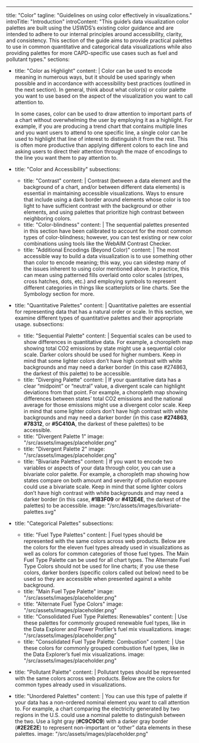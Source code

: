 ---
title: "Color"
tagline: "Guidelines on using color effectively in visualizations."
introTitle: "Introduction"
introContent: "This guide’s data visualization color palettes are built using the USWDS’s existing color guidance and are intended to adhere to our internal principles around accessibility, clarity, and consistency. This section of the guide aims to provide practical palettes to use in common quantitative and categorical data visualizations while also providing palettes for more CAPD-specific use cases such as fuel and pollutant types."
sections:
  - title: "Color as Highlight"
    content: |
      Color can be used to encode meaning in numerous ways, but it should be used sparingly when possible and in accordance with accessibility best practices (outlined in the next section). In general, think about what color(s) or color palette you want to use based on the aspect of the visualization you want to call attention to.

      In some cases, color can be used to draw attention to important parts of a chart without overwhelming the user by employing it as a highlight. For example, if you are producing a trend chart that contains multiple lines and you want users to attend to one specific line, a single color can be used to highlight that line of interest to distinguish it from the rest. This is often more productive than applying different colors to each line and asking users to direct their attention through the maze of encodings to the line you want them to pay attention to.

  - title: "Color and Accessibility"
    subsections:
      - title: "Contrast"
        content: |
          Contrast (between a data element and the background of a chart, and/or between different data elements) is essential in maintaining accessible visualizations. Ways to ensure that include using a dark border around elements whose color is too light to have sufficient contrast with the background or other elements, and using palettes that prioritize high contrast between neighboring colors.
      - title: "Color-blindness"
        content: |
          The sequential palettes presented in this section have been calibrated to account for the most common types of color-blindness; however, you can test existing or new color combinations using tools like the WebAIM Contrast Checker.
      - title: "Additional Encodings (Beyond Color)"
        content: |
          The most accessible way to build a data visualization is to use something other than color to encode meaning; this way, you can sidestep many of the issues inherent to using color mentioned above. In practice, this can mean using patterned fills overlaid onto color scales (stripes, cross hatches, dots, etc.) and employing symbols to represent different categories in things like scatterplots or line charts. See the Symbology section for more.

  - title: "Quantitative Palettes"
    content: |
      Quantitative palettes are essential for representing data that has a natural order or scale. In this section, we examine different types of quantitative palettes and their appropriate usage.
    subsections:
      - title: "Sequential Palette"
        content: |
          Sequential scales can be used to show differences in quantitative data. For example, a choropleth map showing total CO2 emissions by state might use a sequential color scale. Darker colors should be used for higher numbers. Keep in mind that some lighter colors don’t have high contrast with white backgrounds and may need a darker border (in this case #274863, the darkest of this palette) to be accessible.
      - title: "Diverging Palette"
        content: |
          If your quantitative data has a clear “midpoint” or “neutral” value, a divergent scale can highlight deviations from that point. For example, a choropleth map showing differences between states’ total CO2 emissions and the national average for those emissions might use a divergent color scale. Keep in mind that some lighter colors don’t have high contrast with white backgrounds and may need a darker border (in this case **#274863**, **#78312**, or **#5C410A**, the darkest of these palettes) to be accessible.
      - title: "Divergent Palette 1"
        image: "/src/assets/images/placeholder.png"
      - title: "Divergent Palette 2"
        image: "/src/assets/images/placeholder.png"
      - title: "Bivariate Palettes"
        content: |
          If you want to encode two variables or aspects of your data through color, you can use a bivariate color palette. For example, a choropleth map showing how states compare on both amount and severity of pollution exposure could use a bivariate scale. Keep in mind that some lighter colors don’t have high contrast with white backgrounds and may need a darker border (in this case, **#1B3F09** or **#412E4E**, the darkest of the palettes) to be accessible.
        image: "/src/assets/images/bivariate-palettes.svg"

  - title: "Categorical Palettes"
    subsections:
      - title: "Fuel Type Palettes"
        content: |
          Fuel types should be represented with the same colors across web products. Below are the colors for the eleven fuel types already used in visualizations as well as colors for common categories of those fuel types. The Main Fuel Type Palette can be used for all chart types. The Alternate Fuel Type Colors should not be used for line charts; if you use these colors, darker borders (specific colors called out below) need to be used so they are accessible when presented against a white background.
      - title: "Main Fuel Type Palette"
        image: "/src/assets/images/placeholder.png"
      - title: "Alternate Fuel Type Colors"
        image: "/src/assets/images/placeholder.png"
      - title: "Consolidated Fuel Type Palettes: Renewables"
        content: |
          Use these palettes for commonly grouped renewable fuel types, like in the Data Explorer and Power Profiler’s fuel mix visualizations.
        image: "/src/assets/images/placeholder.png"
      - title: "Consolidated Fuel Type Palette: Combustion"
        content: |
          Use these colors for commonly grouped combustion fuel types, like in the Data Explorer’s fuel mix visualizations.
        image: "/src/assets/images/placeholder.png"

  - title: "Pollutant Palette"
    content: |
      Pollutant types should be represented with the same colors across web products. Below are the colors for common types already used in visualizations.

  - title: "Unordered Palettes"
    content: |
      You can use this type of palette if your data has a non-ordered nominal element you want to call attention to. For example, a chart comparing the electricity generated by two regions in the U.S. could use a nominal palette to distinguish between the two. Use a light gray (**#C9C9C9**) with a darker gray border (**#2E2E2E**) to represent non-important or “other” data elements in these palettes.
    image: "/src/assets/images/placeholder.png"

